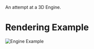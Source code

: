 An attempt at a 3D Engine.

# Rendering Example
![Engine Example](https://github.com/user-attachments/assets/07e8e063-786f-40e3-ae88-a65d902d581e)
